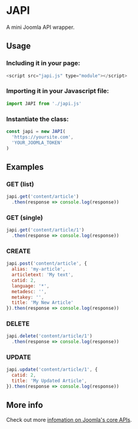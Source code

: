 # JAPI
A mini Joomla API wrapper.


## Usage

### Including it in your page:
```javascript
<script src="japi.js" type="module"></script>
```

### Importing it in your Javascript file:
```javascript
import JAPI from './japi.js'
```

### Instantiate the class:
```javascript
const japi = new JAPI(
  'https://yoursite.com',
  'YOUR_JOOMLA_TOKEN'
)
```

## Examples

### GET (list)
```javascript
japi.get('content/article')
  .then(response => console.log(response))
```

### GET (single)
```javascript
japi.get('content/article/1')
  .then(response => console.log(response))
```

### CREATE
```javascript
japi.post('content/article', {
  alias: 'my-article',
  articletext: 'My text',
  catid: 2,
  language: '*',
  metadesc: '',
  metakey: '',
  title: 'My New Article'
}).then(response => console.log(response))
```

### DELETE
```javascript
japi.delete('content/article/1')
  .then(response => console.log(response))
```
### UPDATE</h3>
```javascript
japi.update('content/article/1', {
  catid: 2,
  title: 'My Updated Article',
}).then(response => console.log(response))
```

## More info
Check out more [infomation on Joomla's core APIs](https://docs.joomla.org/J4.x:Joomla_Core_APIs).
